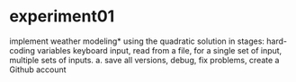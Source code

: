 # experiment01
implement weather modeling* using the quadratic solution in stages: hard-coding variables keyboard input, read from a file, for a single set of input, multiple sets of inputs. a. save all versions, debug, fix problems, create a Github account

